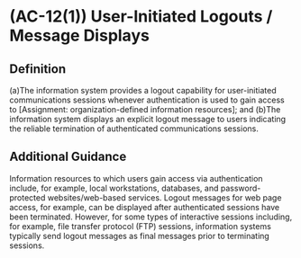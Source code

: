 
# (AC-12(1)) User-Initiated Logouts / Message Displays

## Definition

(a)The information system provides a logout capability for user-initiated communications sessions whenever authentication is used to gain access to [Assignment: organization-defined information resources]; and
(b)The information system displays an explicit logout message to users indicating the reliable termination of authenticated communications sessions.

## Additional Guidance

Information resources to which users gain access via authentication include, for example, local workstations, databases, and password-protected websites/web-based services. Logout messages for web page access, for example, can be displayed after authenticated sessions have been terminated. However, for some types of interactive sessions including, for example, file transfer protocol (FTP) sessions, information systems typically send logout messages as final messages prior to terminating sessions.

